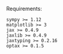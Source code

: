 Requirements:
```
sympy >= 1.12
matplotlib >= 3
jax >= 0.4.9
jaxlib >= 0.4.9
jaxtyping >= 0.2.16
optax >= 0.1.5
```